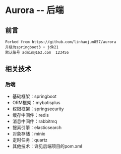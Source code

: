 # Aurora -- 后端

## 前言

```text
Forked from https://github.com/linhaojun857/aurora   
升级为springboot3 + jdk21   
默认账号 admin@163.com  123456  
```

## 相关技术
### 后端
- 基础框架：springboot
- ORM框架：mybatisplus
- 权限框架：springsecurity
- 缓存中间件：redis
- 消息中间件：rabbitmq
- 搜索引擎：elasticsearch
- 对象存储：minio
- 定时任务：quartz
- 其他技术：详见后端项目的pom.xml
